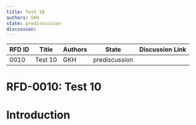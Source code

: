 ```yaml
---
title: Test 10
authors: GKH
state: prediscussion
discussion: 
---
```

| RFD ID | Title | Authors | State | Discussion Link |
|---|---|---|---|---|
| 0010 | Test 10 | GKH | prediscussion |  |

# RFD-0010: Test 10

# Introduction

